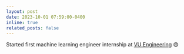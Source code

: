 ```yaml
---
layout: post
date: 2023-10-01 07:59:00-0400
inline: true
related_posts: false
---
```


Started first machine learning engineer internship at [VU Engineering](https://www.vu.engineering) :smile:
